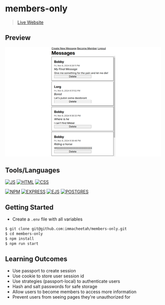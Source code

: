 # members-only

>  [Live Website](https://members-only-production-07ba.up.railway.app/)

## Preview

![app preview](image.png)

## Tools/Languages

[![JS](https://img.shields.io/badge/-JAVASCRIPT-000?style=for-the-badge&logo=javascript&logoColor=F0DB4F)](#)  [![HTML](https://img.shields.io/badge/-HTML-000?style=for-the-badge&logo=html5)](#)  [![CSS](https://img.shields.io/badge/-CSS-000?style=for-the-badge&logo=css3&logoColor=1572B6)](#)

[![NPM](https://img.shields.io/badge/-npm-000?style=for-the-badge&logo=npm)](#)  [![EXPRESS](https://img.shields.io/badge/-express-000?style=for-the-badge&logo=express)](#) [![EJS](https://img.shields.io/badge/-ejs-000?style=for-the-badge&logo=ejs)](#)
[![POSTGRES](https://img.shields.io/badge/postgres-black?style=for-the-badge&logo=postgresql&)](#)

## Getting Started
- Create a `.env` file with all variables

```
$ git clone git@github.com:immacheetah/members-only.git
$ cd members-only
$ npm install
$ npm run start

```

## Learning Outcomes

- Use passport to create session
- Use cookie to store user session id
- Use strategies (passport-local) to authenticate users 
- Hash and salt passwords for safe storage
- Allow users to become members to access more information
- Prevent users from seeing pages they're unauthorized for
